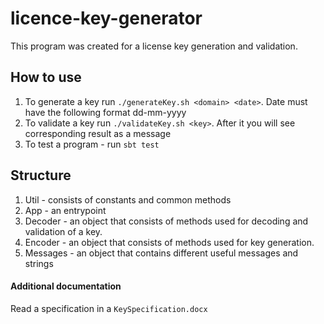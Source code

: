 # licence-key-generator

This program was created for a license key generation and validation.

## How to use

1) To generate a key run `./generateKey.sh <domain> <date>`. Date must have the following format dd-mm-yyyy
2) To validate a key run `./validateKey.sh <key>`. After it you will see corresponding result as a message
3) To test a program - run `sbt test`

## Structure

1. Util - consists of constants and common methods
2. App - an entrypoint
3. Decoder - an object that consists of methods used for decoding and validation of a key.
4. Encoder - an object that consists of methods used for key generation.
4. Messages - an object that contains different useful messages and strings 

#### Additional documentation

Read a specification in a `KeySpecification.docx`